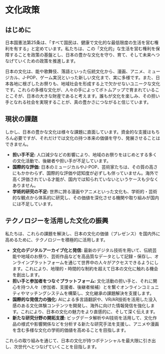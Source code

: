 # 文化政策

## はじめに

日本国憲法第25条は、「すべて国民は、健康で文化的な最低限度の生活を営む権利を有する」と定めています。私たちは、この「文化的」な生活を営む権利を保障することを政策の基盤とし、日本の豊かな文化を守り、育て、そして未来へつなげていくための政策を推進します。

日本の文化は、能や歌舞伎、落語といった伝統文化から、漫画、アニメ、ミュージカル、J-POP、ゲーム実況といった新しい文化まで、実に多様です。また、日本各地に根ざしたお祭りも、地域社会を形成する上で欠かせないユニークな文化です。これらの多様な文化が、人々の手によってボトムアップで育まれていることこそが、日本の大きな財産であると考えます。誰もが文化を楽しみ、その担い手となれる社会を実現することが、真の豊かさにつながると信じています。

## 現状の課題

しかし、日本の豊かな文化は様々な課題に直面しています。資金的な支援はもちろん必要ですが、それだけでは文化の持つ本来の価値を守り、発展させることはできません。

*   **担い手不足:** 人口減少などの影響により、地域のお祭りをはじめとする多くの文化活動で、後継者や担い手が不足しています。
*   **国際的な評価:** 日本のミュージカルやJ-POP、芸術家たちは、その質の高さにもかかわらず、国際的な評価や認知度が必ずしも伴っていません。海外で高く評価されている才能が、国内では知られていないというケースも少なくありません。
*   **学術的研究の不足:** 世界に誇る漫画やアニメといった文化も、学術的・芸術的な観点から体系的に研究し、その価値を深化させる機関や取り組みが国内には不足しています。

## テクノロジーを活用した文化の振興

私たちは、これらの課題を解決し、日本の文化の価値（プレゼンス）を国内外に高めるために、テクノロジーを積極的に活用します。

*   **文化のデジタルアーカイブ化と発信:** 最新のデジタル技術を用いて、伝統芸能や地域のお祭り、芸術作品などを高品質なデータとして記録・保存し、オンラインプラットフォームを通じて世界中の人々がアクセスできるようにします。これにより、地理的・時間的な制約を超えて日本の文化に触れる機会を創出します。
*   **担い手と参加者をつなぐプラットフォーム:** 文化活動の担い手と、それに関心を持つ人々（参加者、支援者、後継者候補）とを繋ぐオンラインコミュニティやマッチングシステムを構築し、文化継承の課題解決を支援します。
*   **国際的な発信力の強化:** AIによる多言語翻訳や、VR/AR技術を活用した没入感のある文化体験コンテンツを開発し、海外に向けた情報発信を強化します。これにより、日本の文化の魅力をより直感的に、そして深く伝えます。
*   **新たな研究分野の開拓支援:** ビッグデータ解析やAI技術を活用して、文化作品の様式や影響関係などを分析する新たな研究手法を支援し、アニメや漫画を含む多様な文化の学術的価値を高めることを目指します。

これらの取り組みを通じて、日本の文化が持つポテンシャルを最大限に引き出し、次世代へとつなげていくことを目指します。
